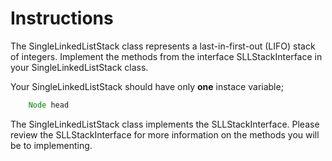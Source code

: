 # Instructions  

The SingleLinkedListStack class represents a last-in-first-out (LIFO) stack of integers. Implement the methods from the interface SLLStackInterface in your SingleLinkedListStack class. 

Your SingleLinkedListStack should have only **one** instace variable; 

```java
    Node head
```

The SingleLinkedListStack class implements the SLLStackInterface. Please review the SLLStackInterface for more information on the methods you will be to implementing.

